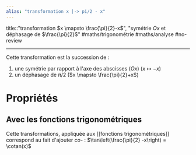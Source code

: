 ```yaml
---
alias: "transformation x |-> pi/2 - x"
---
```

title::"transformation $x \mapsto \frac{\pi}{2}-x$", "symétrie $Ox$ et déphasage de $\frac{\pi}{2}$"
#maths/trigonométrie #maths/analyse #no-review 

----

Cette transformation est la succession de :
 1. une symétrie par rapport à l'axe des abscisses ($Ox$) ($x \mapsto -x$)
 2. un déphasage de $\pi/2$ ($x \mapsto \frac{\pi}{2}+x$)


# Propriétés

## Avec les fonctions trigonométriques
Cette transformations, appliquée aux [[fonctions trigonométriques]] correspond au fait d'ajouter _co-_ : $\tan\left(\frac{\pi}{2} -x\right) = \cotan(x)$

